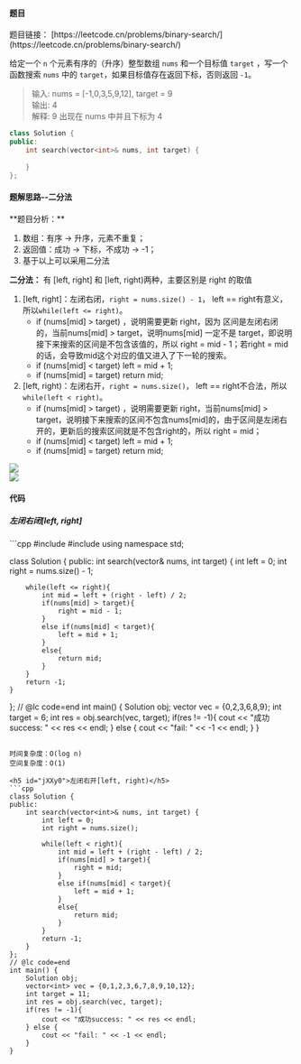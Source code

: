 <h4 id="t5SN6">题目</h4>
题目链接： [https://leetcode.cn/problems/binary-search/](https://leetcode.cn/problems/binary-search/)  


给定一个 `n` 个元素有序的（升序）整型数组 `nums` 和一个目标值 `target`  ，写一个函数搜索 `nums` 中的 `target`，如果目标值存在返回下标，否则返回 `-1`。

> 输入: nums = [-1,0,3,5,9,12], target = 9  
输出: 4  
解释: 9 出现在 nums 中并且下标为 4
>

```cpp
class Solution {
public:
    int search(vector<int>& nums, int target) {
        
    }
};
```

<h4 id="HAsZx">题解思路--二分法</h4>
**题目分析：**

1. 数组：有序 -> 升序，元素不重复；
2. 返回值：成功 -> 下标，不成功 -> -1；
3. 基于以上可以采用二分法

**二分法：** 有 [left, right] 和 [left, right)两种，主要区别是 right 的取值

1. [left, right]：左闭右闭，`right = nums.size() - 1`， left  == right有意义，所以`while(left <= right)`。
    - if (nums[mid] > target) ，说明需要更新 right，因为 区间是左闭右闭的，当前nums[mid] > target，说明nums[mid] 一定不是 target，即说明接下来搜索的区间是不包含该值的，所以 right = mid - 1；若right = mid的话，会导致mid这个对应的值又进入了下一轮的搜索。
    - if (nums[mid] < target) left = mid + 1;
    - if (nums[mid] = target) return mid;
2. [left, right)：左闭右开，`right = nums.size()`， left == right不合法，所以`while(left < right)`。
    - if (nums[mid] > target) ，说明需要更新 right，当前nums[mid] > target，说明接下来搜索的区间不包含nums[mid]的，由于区间是左闭右开的，更新后的搜索区间就是不包含right的，所以 right = mid；
    - if (nums[mid] < target) left = mid + 1;
    - if (nums[mid] = target) return mid;

![](http://cdn.notes.kamacoder.com/eba37c42-cc79-4eb9-8bf2-fd80463298f6.png)  
![](http://cdn.notes.kamacoder.com/1125adf1-f218-49c2-9da2-be8c34fb1660.png)

<h4 id="aMflf">代码</h4>
<h5 id="WomBI">左闭右闭[left, right]</h5>
```cpp
#include <vector>
#include <iostream>
using namespace std;

class Solution {
public:
    int search(vector<int>& nums, int target) {
        int left = 0;
        int right = nums.size() - 1;

        while(left <= right){
            int mid = left + (right - left) / 2;
            if(nums[mid] > target){
                right = mid - 1;
            }
            else if(nums[mid] < target){
                left = mid + 1;
            }
            else{
                return mid;
            }
        }
        return -1;
    }
};
// @lc code=end
int main() {
    Solution obj;
    vector<int> vec = {0,2,3,6,8,9};
    int target = 6;
    int res = obj.search(vec, target);
    if(res != -1){
        cout << "成功success: " << res << endl;
    } else {
        cout << "fail: " << -1 << endl;
    }
}
```

时间复杂度：O(log n)  
空间复杂度：O(1)

<h5 id="jXXy0">左闭右开[left, right)</h5>
```cpp
class Solution {
public:
    int search(vector<int>& nums, int target) {
        int left = 0;
        int right = nums.size(); 

        while(left < right){
            int mid = left + (right - left) / 2;
            if(nums[mid] > target){
                right = mid;
            }
            else if(nums[mid] < target){
                left = mid + 1;
            }
            else{
                return mid;
            }
        }
        return -1;
    }
};
// @lc code=end
int main() {
    Solution obj;
    vector<int> vec = {0,1,2,3,6,7,8,9,10,12};
    int target = 11;
    int res = obj.search(vec, target);
    if(res != -1){
        cout << "成功success: " << res << endl;
    } else {
        cout << "fail: " << -1 << endl;
    }
}
```

